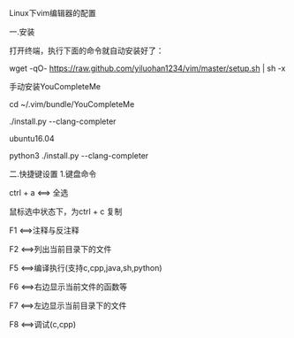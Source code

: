 Linux下vim编辑器的配置

一.安装


打开终端，执行下面的命令就自动安装好了：

wget -qO- https://raw.github.com/yiluohan1234/vim/master/setup.sh | sh -x

手动安装YouCompleteMe

cd ~/.vim/bundle/YouCompleteMe

./install.py --clang-completer

ubuntu16.04

python3 ./install.py --clang-completer

二.快捷键设置
1.键盘命令

ctrl + a <==> 全选

鼠标选中状态下，为ctrl + c 复制

F1 <==>注释与反注释

F2 <==>列出当前目录下的文件

F5 <==>编译执行(支持c,cpp,java,sh,python)

F6 <==>右边显示当前文件的函数等

F7 <==>左边显示当前目录下的文件

F8 <==>调试(c,cpp)


